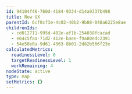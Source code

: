 ```yaml
---
id: 94104f46-760d-4184-9334-d14a9337b498
title: New UX
parentId: 6cf0cf3e-4c02-40b2-9b88-048a6225e8ae
childrenIds:
  - cd012711-995d-402e-af1b-254038fcacad
  - e64c5faa-71d2-412e-b4ee-f9a80edc2391
  - 54e50e0a-9d61-4363-8b01-2d82b566f23e
calculatedMetrics:
  readinessLevel: 0
  targetReadinessLevel: 1
  workRemaining: 4
nodeState: active
type: map
setMetrics: {}
---
```

